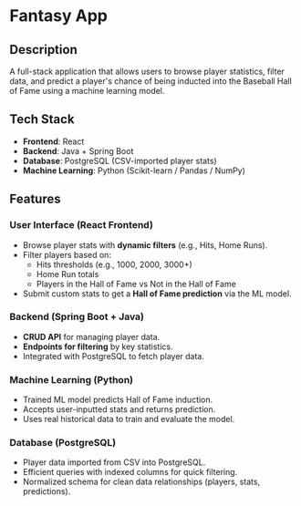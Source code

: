# Fantasy App

## Description
A full-stack application that allows users to browse player statistics, filter data, and predict a player's chance of being inducted into the Baseball Hall of Fame using a machine learning model.

## Tech Stack
- **Frontend**: React
- **Backend**: Java + Spring Boot
- **Database**: PostgreSQL (CSV-imported player stats)
- **Machine Learning**: Python (Scikit-learn / Pandas / NumPy)

## Features
###  User Interface (React Frontend)
- Browse player stats with **dynamic filters** (e.g., Hits, Home Runs).
- Filter players based on:
  - Hits thresholds (e.g., 1000, 2000, 3000+)
  - Home Run totals
  - Players in the Hall of Fame vs Not in the Hall of Fame
- Submit custom stats to get a **Hall of Fame prediction** via the ML model.

### Backend (Spring Boot + Java)
- **CRUD API** for managing player data.
- **Endpoints for filtering** by key statistics.
- Integrated with PostgreSQL to fetch player data.

### Machine Learning (Python)
- Trained ML model predicts Hall of Fame induction.
- Accepts user-inputted stats and returns prediction.
- Uses real historical data to train and evaluate the model.

### Database (PostgreSQL)
- Player data imported from CSV into PostgreSQL.
- Efficient queries with indexed columns for quick filtering.
- Normalized schema for clean data relationships (players, stats, predictions).
